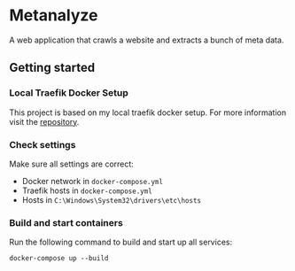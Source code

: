 # Metanalyze

A web application that crawls a website and extracts a bunch of meta data.

## Getting started

### Local Traefik Docker Setup

This project is based on my local traefik docker setup. For more information visit the [repository](https://github.com/marvinarlt/local-traefik-docker-setup).

### Check settings

Make sure all settings are correct:

- Docker network in `docker-compose.yml`
- Traefik hosts in `docker-compose.yml`
- Hosts in `C:\Windows\System32\drivers\etc\hosts`

### Build and start containers

Run the following command to build and start up all services:

```
docker-compose up --build
```